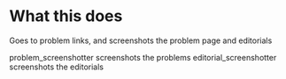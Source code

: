 # What this does
Goes to problem links, and screenshots the problem page and editorials

problem_screenshotter screenshots the problems
editorial_screenshotter screenshots the editorials